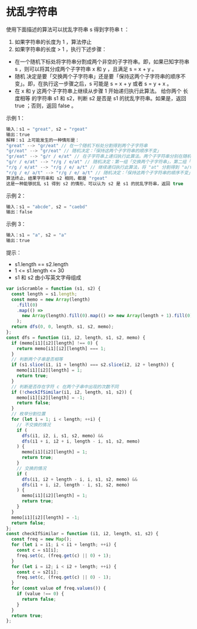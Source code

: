 # 扰乱字符串

使用下面描述的算法可以扰乱字符串 s 得到字符串 t ：

1. 如果字符串的长度为 1 ，算法停止
2. 如果字符串的长度 > 1 ，执行下述步骤：

- 在一个随机下标处将字符串分割成两个非空的子字符串。即，如果已知字符串 s ，则可以将其分成两个子字符串 x 和 y ，且满足 s = x + y 。
- 随机 决定是要「交换两个子字符串」还是要「保持这两个子字符串的顺序不变」。即，在执行这一步骤之后，s 可能是 s = x + y 或者 s = y + x 。
- 在 x 和 y 这两个子字符串上继续从步骤 1 开始递归执行此算法。
给你两个 长度相等 的字符串 s1 和 s2，判断 s2 是否是 s1 的扰乱字符串。如果是，返回 true ；否则，返回 false 。

示例 1：

```js
输入：s1 = "great", s2 = "rgeat"
输出：true
解释：s1 上可能发生的一种情形是：
"great" --> "gr/eat" // 在一个随机下标处分割得到两个子字符串
"gr/eat" --> "gr/eat" // 随机决定：「保持这两个子字符串的顺序不变」
"gr/eat" --> "g/r / e/at" // 在子字符串上递归执行此算法。两个子字符串分别在随机下标处进行一轮分割
"g/r / e/at" --> "r/g / e/at" // 随机决定：第一组「交换两个子字符串」，第二组「保持这两个子字符串的顺序不变」
"r/g / e/at" --> "r/g / e/ a/t" // 继续递归执行此算法，将 "at" 分割得到 "a/t"
"r/g / e/ a/t" --> "r/g / e/ a/t" // 随机决定：「保持这两个子字符串的顺序不变」
算法终止，结果字符串和 s2 相同，都是 "rgeat"
这是一种能够扰乱 s1 得到 s2 的情形，可以认为 s2 是 s1 的扰乱字符串，返回 true
```

示例 2：

```js
输入：s1 = "abcde", s2 = "caebd"
输出：false
```

示例 3：

```js
输入：s1 = "a", s2 = "a"
输出：true
```

提示：

- s1.length == s2.length
- 1 <= s1.length <= 30
- s1 和 s2 由小写英文字母组成

```js
var isScramble = function (s1, s2) {
  const length = s1.length;
  const memo = new Array(length)
    .fill(0)
    .map(() =>
      new Array(length).fill(0).map(() => new Array(length + 1).fill(0))
    );
  return dfs(0, 0, length, s1, s2, memo);
};
const dfs = function (i1, i2, length, s1, s2, memo) {
  if (memo[i1][i2][length] !== 0) {
    return memo[i1][i2][length] === 1;
  }
  // 判断两个子串是否相等
  if (s1.slice(i1, i1 + length) === s2.slice(i2, i2 + length)) {
    memo[i1][i2][length] = 1;
    return true;
  }
  // 判断是否存在字符 c 在两个子串中出现的次数不同
  if (!checkIfSimilar(i1, i2, length, s1, s2)) {
    memo[i1][i2][length] = -1;
    return false;
  }
  // 枚举分割位置
  for (let i = 1; i < length; ++i) {
    // 不交换的情况
    if (
      dfs(i1, i2, i, s1, s2, memo) &&
      dfs(i1 + i, i2 + i, length - i, s1, s2, memo)
    ) {
      memo[i1][i2][length] = 1;
      return true;
    }
    // 交换的情况
    if (
      dfs(i1, i2 + length - i, i, s1, s2, memo) &&
      dfs(i1 + i, i2, length - i, s1, s2, memo)
    ) {
      memo[i1][i2][length] = 1;
      return true;
    }
  }
  memo[i1][i2][length] = -1;
  return false;
};
const checkIfSimilar = function (i1, i2, length, s1, s2) {
  const freq = new Map();
  for (let i = i1; i < i1 + length; ++i) {
    const c = s1[i];
    freq.set(c, (freq.get(c) || 0) + 1);
  }
  for (let i = i2; i < i2 + length; ++i) {
    const c = s2[i];
    freq.set(c, (freq.get(c) || 0) - 1);
  }
  for (const value of freq.values()) {
    if (value !== 0) {
      return false;
    }
  }
  return true;
};
```
